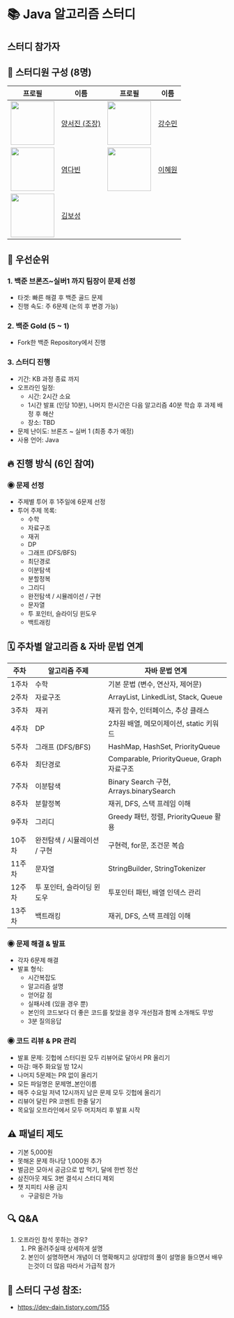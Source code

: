 
# 📚 Java 알고리즘 스터디

## 스터디 참가자
## 📌 스터디원 구성 (8명)
| 프로필 | 이름 | 프로필 | 이름 |
|--------|------|--------|------|
| <img src="https://avatars.githubusercontent.com/westjin?v=4" width="100"> | [양서진 (조장)](https://github.com/westjin) | <img src="https://avatars.githubusercontent.com/suminiee?v=4" width="100"> | [강수민](https://github.com/suminiee) |
| <img src="https://avatars.githubusercontent.com/YeomDa?v=4" width="100"> | [염다빈](https://github.com/YeomDa) | <img src="https://avatars.githubusercontent.com/icegosimperson?v=4" width="100"> | [이혜원](https://github.com/icegosimperson) |
| <img src="https://avatars.githubusercontent.com/GreenTea0413?v=4" width="100"> | [김보성](https://github.com/GreenTea0413) |  |  |


## 🔹 우선순위

### 1. 백준 브론즈~실버1 까지 팀장이 문제 선정
- 타겟: 빠른 해결 후 백준 골드 문제 
- 진행 속도: 주 6문제 (논의 후 변경 가능)

### 2. 백준 Gold (5 ~ 1)
- Fork한 백준 Repository에서 진행

### 3. 스터디 진행
- 기간: KB 과정 종료 까지
- 오프라인 일정:
  - 시간: 2시간 소요
  - 1시간 발표 (인당 10분), 나머지 한시간은 다음 알고리즘 40분 학습 후 과제 배정 후 해산
  - 장소: TBD
- 문제 난이도: 브론즈 ~ 실버 1 (최종 추가 예정)
- 사용 언어: Java


## 🔥 진행 방식 (6인 참여)

### ◉ 문제 선정
- 주제별 투어 후 1주일에 6문제 선정
- 투어 주제 목록:
  - 수학
  - 자료구조
  - 재귀
  - DP
  - 그래프 (DFS/BFS)
  - 최단경로
  - 이분탐색
  - 분할정복
  - 그리디
  - 완전탐색 / 시뮬레이션 / 구현
  - 문자열
  - 투 포인터, 슬라이딩 윈도우
  - 백트래킹


## 🗓 주차별 알고리즘 & 자바 문법 연계
| 주차 | 알고리즘 주제 | 자바 문법 연계 |
|----|---------------------|-------------------------------|
| 1주차 | 수학 | 기본 문법 (변수, 연산자, 제어문) |
| 2주차 | 자료구조 | ArrayList, LinkedList, Stack, Queue |
| 3주차 | 재귀 | 재귀 함수, 인터페이스, 추상 클래스 |
| 4주차 | DP | 2차원 배열, 메모이제이션, static 키워드 |
| 5주차 | 그래프 (DFS/BFS) | HashMap, HashSet, PriorityQueue |
| 6주차 | 최단경로 | Comparable, PriorityQueue, Graph 자료구조 |
| 7주차 | 이분탐색 | Binary Search 구현, Arrays.binarySearch |
| 8주차 | 분할정복 | 재귀, DFS, 스택 프레임 이해 |
| 9주차 | 그리디 | Greedy 패턴, 정렬, PriorityQueue 활용 |
| 10주차 | 완전탐색 / 시뮬레이션 / 구현 | 구현력, for문, 조건문 복습 |
| 11주차 | 문자열 | StringBuilder, StringTokenizer |
| 12주차 | 투 포인터, 슬라이딩 윈도우 | 투포인터 패턴, 배열 인덱스 관리 |
| 13주차 | 백트래킹 | 재귀, DFS, 스택 프레임 이해 |


### ◉ 문제 해결 & 발표
- 각자 6문제 해결
- 발표 형식:
  - 시간복잡도
  - 알고리즘 설명
  - 얻어갈 점
  - 실패사례 (있을 경우 뿐)
  -  본인의 코드보다 더 좋은 코드를 찾았을 경우 개선점과 함께 소개해도 무방
  -  3분 질의응답

### ◉ 코드 리뷰 & PR 관리
- 발표 문제: 깃헙에 스터디원 모두 리뷰어로 달아서 PR 올리기
- 마감: 매주 화요일 밤 12시
- 나머지 5문제는 PR 없이 올리기
- 모든 파일명은 문제명_본인이름
- 매주 수요일 저녁 12시까지 남은 문제 모두 깃헙에 올리기
- 리뷰어 달린 PR 코멘트 한줄 달기
- 목요일 오프라인에서 모두 머지처리 후 발표 시작

## ⚠️ 패널티 제도
  - 기본 5,000원
  - 못해온 문제 하나당 1,000원 추가
- 벌금은 모아서 공금으로 밥 먹기, 달에 한번 정산
- 삼진아웃 제도 3번 결석시 스터디 제외
- 챗 지피티 사용 금지
  - 구글링은 가능


## 🔍 Q&A
1. 오프라인 참석 못하는 경우?
    1. PR 올려주실때 상세하게 설명 
    2. 본인이 설명하면서 개념이 더 명확해지고 상대방의 풀이 설명을 들으면서 배우는것이 더 많음 따라서 가급적 참가


## 📂 스터디 구성 참조: 
- https://dev-dain.tistory.com/155
